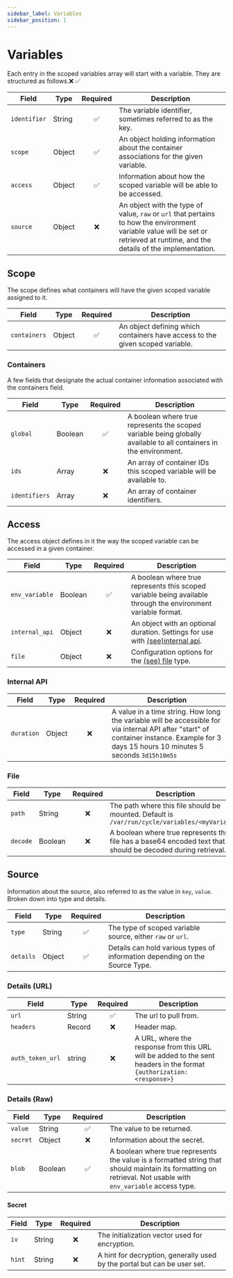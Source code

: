 ```yaml
---
sidebar_label: Variables
sidebar_position: 1
---
```


# Variables

Each entry in the scoped variables array will start with a variable. They are structured as follows.❌ ✅

| Field        | Type   | Required | Description                                                                                                                                                                      |
| ------------ | ------ | :------: | -------------------------------------------------------------------------------------------------------------------------------------------------------------------------------- |
| `identifier` | String |    ✅    | The variable identifier, sometimes referred to as the key.                                                                                                                       |
| `scope`      | Object |    ✅    | An object holding information about the container associations for the given variable.                                                                                           |
| `access`     | Object |    ✅    | Information about how the scoped variable will be able to be accessed.                                                                                                           |
| `source`     | Object |    ❌    | An object with the type of value, `raw` or `url` that pertains to how the environment variable value will be set or retrieved at runtime, and the details of the implementation. |

## Scope

The scope defines what containers will have the given scoped variable assigned to it.

| Field        | Type   | Required | Description                                                                   |
| ------------ | ------ | :------: | ----------------------------------------------------------------------------- |
| `containers` | Object |    ✅    | An object defining which containers have access to the given scoped variable. |

### Containers

A few fields that designate the actual container information associated with the containers field.

| Field         | Type    | Required | Description                                                                                                        |
| ------------- | ------- | :------: | ------------------------------------------------------------------------------------------------------------------ |
| `global`      | Boolean |    ✅    | A boolean where true represents the scoped variable being globally available to all containers in the environment. |
| `ids`         | Array   |    ❌    | An array of container IDs this scoped variable will be available to.                                               |
| `identifiers` | Array   |    ❌    | An array of container identifiers.                                                                                 |

## Access

The access object defines in it the way the scoped variable can be accessed in a given container.

| Field          | Type    | Required | Description                                                                                                          |
| -------------- | ------- | :------: | -------------------------------------------------------------------------------------------------------------------- |
| `env_variable` | Boolean |    ✅    | A boolean where true represents this scoped variable being available through the environment variable format.        |
| `internal_api` | Object  |    ❌    | An object with an optional duration. Settings for use with [(see)internal api](/docs/environments/scoped-variables). |
| `file`         | Object  |    ❌    | Configuration options for the [(see) file](/docs/environments/scoped-variables) type.                                |

### Internal API

| Field      | Type   | Required | Description                                                                                                                                                                                |
| ---------- | ------ | :------: | ------------------------------------------------------------------------------------------------------------------------------------------------------------------------------------------ |
| `duration` | Object |    ❌    | A value in a time string. How long the variable will be accessible for via internal API after "start" of container instance. Example for 3 days 15 hours 10 minutes 5 seconds `3d15h10m5s` |

### File

| Field    | Type    | Required | Description                                                                                                  |
| -------- | ------- | :------: | ------------------------------------------------------------------------------------------------------------ |
| `path`   | String  |    ❌    | The path where this file should be mounted. Default is `/var/run/cycle/variables/<myVariable>`               |
| `decode` | Boolean |    ❌    | A boolean where true represents this file has a base64 encoded text that should be decoded during retrieval. |

## Source

Information about the source, also referred to as the value in `key`, `value`. Broken down into type and details.

| Field     | Type   | Required | Description                                                                 |
| --------- | ------ | :------: | --------------------------------------------------------------------------- |
| `type`    | String |    ✅    | The type of scoped variable source, either `raw` or `url`.                  |
| `details` | Object |    ✅    | Details can hold various types of information depending on the Source Type. |

### Details (URL)

| Field            | Type   | Required | Description                                                                                                           |
| ---------------- | ------ | :------: | --------------------------------------------------------------------------------------------------------------------- |
| `url`            | String |    ✅    | The url to pull from.                                                                                                 |
| `headers`        | Record |    ❌    | Header map.                                                                                                           |
| `auth_token_url` | string |    ❌    | A URL, where the response from this URL will be added to the sent headers in the format `{authorization: <response>}` |

### Details (Raw)

| Field    | Type    | Required | Description                                                                                                                                                   |
| -------- | ------- | :------: | ------------------------------------------------------------------------------------------------------------------------------------------------------------- |
| `value`  | String  |    ✅    | The value to be returned.                                                                                                                                     |
| `secret` | Object  |    ❌    | Information about the secret.                                                                                                                                 |
| `blob`   | Boolean |    ✅    | A boolean where true represents the value is a formatted string that should maintain its formatting on retrieval. Not usable with `env_variable` access type. |

#### Secret

| Field  | Type   | Required | Description                                                              |
| ------ | ------ | :------: | ------------------------------------------------------------------------ |
| `iv`   | String |    ❌    | The initialization vector used for encryption.                           |
| `hint` | String |    ❌    | A hint for decryption, generally used by the portal but can be user set. |
